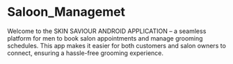 # Saloon_Managemet
Welcome to the SKIN SAVIOUR ANDROID APPLICATION – a seamless platform for men to book salon appointments and manage grooming schedules. This app makes it easier for both customers and salon owners to connect, ensuring a hassle-free grooming experience.
